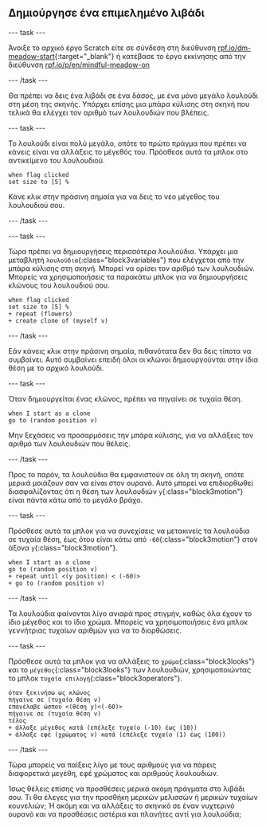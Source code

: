 ## Δημιούργησε ένα επιμελημένο λιβάδι

--- task ---

Άνοιξε το αρχικό έργο Scratch είτε σε σύνδεση στη διεύθυνση [rpf.io/dm-meadow-start](https://rpf.io/dm-meadow-start){:target="_blank"} ή κατέβασε το έργο εκκίνησης από την διεύθυνση [rpf.io/p/en/mindful-meadow-on](https://rpf.io/p/en/mindful-meadow-go)

--- /task ---

Θα πρέπει να δεις ένα λιβάδι σε ένα δάσος, με ένα μόνο μεγάλο λουλούδι στη μέση της σκηνής. Υπάρχει επίσης μια μπάρα κύλισης στη σκηνή που τελικά θα ελέγχει τον αριθμό των λουλουδιών που βλέπεις.

--- task ---

Το λουλούδι είναι πολύ μεγάλο, οπότε το πρώτο πράγμα που πρέπει να κάνεις είναι να αλλάξεις το μέγεθός του. Πρόσθεσε αυτά τα μπλοκ στο αντικείμενο του λουλουδιού.

```blocks3
when flag clicked
set size to [5] %
```

Κάνε κλικ στην πράσινη σημαία για να δεις το νέο μέγεθος του λουλουδιού σου.

--- /task ---

--- task ---

Τώρα πρέπει να δημιουργήσεις περισσότερα λουλούδια. Υπάρχει μια μεταβλητή `λουλούδια`{:class="block3variables"} που ελέγχεται από την μπάρα κύλισης στη σκηνή. Μπορεί να ορίσει τον αριθμό των λουλουδιών. Μπορείς να χρησιμοποιήσεις τα παρακάτω μπλοκ για να δημιουργήσεις κλώνους του λουλουδιού σου.

```blocks3
when flag clicked
set size to [5] %
+ repeat (flowers)
+ create clone of (myself v)
```

--- /task ---

Εάν κάνεις κλικ στην πράσινη σημαία, πιθανότατα δεν θα δεις τίποτα να συμβαίνει. Αυτό συμβαίνει επειδή όλοι οι κλώνοι δημιουργούνται στην ίδια θέση με το αρχικό λουλούδι.

--- task ---

Όταν δημιουργείται ένας κλώνος, πρέπει να πηγαίνει σε τυχαία θέση.

```blocks3
when I start as a clone
go to (random position v)
```

Μην ξεχάσεις να προσαρμόσεις την μπάρα κύλισης, για να αλλάξεις τον αριθμό των λουλουδιών που θέλεις.

--- /task ---

Προς το παρόν, τα λουλούδια θα εμφανιστούν σε όλη τη σκηνή, οπότε μερικά μοιάζουν σαν να είναι στον ουρανό. Αυτό μπορεί να επιδιορθωθεί διασφαλίζοντας ότι η θέση των λουλουδιών `y`{:class="block3motion"} είναι πάντα κάτω από το μεγάλο βράχο.

--- task ---

Πρόσθεσε αυτά τα μπλοκ για να συνεχίσεις να μετακινείς τα λουλούδια σε τυχαία θέση, έως ότου είναι κάτω από `-60`{:class="block3motion"} στον άξονα `y`{:class="block3motion"}.

```blocks3
when I start as a clone
go to (random position v)
+ repeat until <(y position) < (-60)>
+ go to (random position v)
```

--- /task ---

Τα λουλούδια φαίνονται λίγο ανιαρά προς στιγμήν, καθώς όλα έχουν το ίδιο μέγεθος και το ίδιο χρώμα. Μπορείς να χρησιμοποιήσεις ένα μπλοκ γεννήτριας τυχαίων αριθμών για να το διορθώσεις.

--- task ---

Πρόσθεσε αυτά τα μπλοκ για να αλλάξεις το `χρώμα`{:class="block3looks"} και το `μέγεθος`{:class="block3looks"} των λουλουδιών, χρησιμοποιώντας το μπλοκ `τυχαία επιλογή`{:class="block3operators"}.

```blocks3
όταν ξεκινήσω ως κλώνος
πήγαινε σε (τυχαία θέση v)
επανέλαβε ώσπου <(θέση y)<(-60)>
πήγαινε σε (τυχαία θέση v)
τέλος
+ άλλαξε μέγεθος κατά (επέλεξε τυχαίο (-10) έως (10))
+ άλλαξε εφέ (χρώματος v) κατά (επέλεξε τυχαίο (1) έως (100))
```

--- /task ---

Τώρα μπορείς να παίξεις λίγο με τους αριθμούς για να πάρεις διαφορετικά μεγέθη, εφέ χρώματος και αριθμούς λουλουδιών.

Ίσως θέλεις επίσης να προσθέσεις μερικά ακόμη πράγματα στο λιβάδι σου. Τι θα έλεγες για την προσθήκη μερικών μελισσών ή μερικών τυχαίων κουνελιών; Ή ακόμη και να αλλάξεις το σκηνικό σε έναν νυχτερινό ουρανό και να προσθέσεις αστέρια και πλανήτες αντί για λουλούδια;





